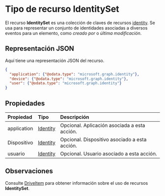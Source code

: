 # <a name="identityset-resource-type"></a>Tipo de recurso IdentitySet

El recurso **IdentitySet** es una colección de claves de recursos [identity](identity.md). Se usa para representar un conjunto de identidades asociadas a diversos eventos para un elemento, como _creado por_ o _última modificación_.

## <a name="json-representation"></a>Representación JSON

Aquí tiene una representación JSON del recurso.

<!-- {
  "blockType": "resource",
  "optionalProperties": [ "user", "device", "application" ],
  "@odata.type": "microsoft.graph.identitySet"
}-->

```json
{
  "application": {"@odata.type": "microsoft.graph.identity"},
  "device": {"@odata.type": "microsoft.graph.identity"},
  "user": {"@odata.type": "microsoft.graph.identity"}
}
```

## <a name="properties"></a>Propiedades

| Propiedad    | Tipo                    | Descripción                                            |
|:------------|:------------------------|:-------------------------------------------------------|
| application | [Identity](identity.md) | Opcional. Aplicación asociada a esta acción. |
| Dispositivo      | [Identity](identity.md) | Opcional. Dispositivo asociado a esta acción.      |
| usuario        | [Identity](identity.md) | Opcional. Usuario asociado a esta acción.        |

## <a name="remarks"></a>Observaciones 

Consulte [DriveItem](driveitem.md) para obtener información sobre el uso de recursos **IdentitySet**.


<!-- uuid: 8fcb5dbc-d5aa-4681-8e31-b001d5168d79
2015-10-25 14:57:30 UTC -->
<!-- {
  "type": "#page.annotation",
  "description": "identitySet resource",
  "keywords": "",
  "section": "documentation",
  "tocPath": ""
}-->
